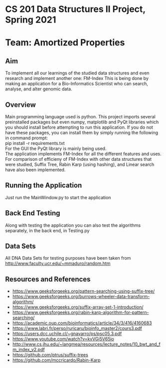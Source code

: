 # CS 201 Data Structures II Project, Spring 2021 
# Team: Amortized Properties

## Aim
To implement all our learnings of the studied data structures and even research and implement another one: FM-Index 
This is being done by making an application for a Bio-Informatics Scientist who can search, analyse, and alter genomic data.

## Overview
Main programming language used is python. This project imports several preinstalled packages but even numpy, matplotlib and PyQt libraries which you should install before attempting to run this application. 
If you do not have these packages, you can install them by simply running the following in command prompt:  
pip install -r requirements.txt   
For the GUI the PyQt library is mainly being used.    
The application implements FM-Index for all the different features and uses. For comparison of efficieny of FM-Index with other data structures that were studied, Suffix Tree, Rabin Karp (using hashing), and Linear search have also been implemented.

## Running the Application
Just run the MainWindow.py to start the application

## Back End Testing
Along with testing the application you can also test the algorithms separately, in the back end, in Testing.py 

## Data Sets
All DNA Data Sets for testing purposes have been taken from http://www.faculty.ucr.edu/~mmaduro/random.htm 
  
## Resources and References 
* https://www.geeksforgeeks.org/pattern-searching-using-suffix-tree/
* https://www.geeksforgeeks.org/burrows-wheeler-data-transform-algorithm/
* https://www.geeksforgeeks.org/suffix-array-set-1-introduction/
* https://www.geeksforgeeks.org/rabin-karp-algorithm-for-pattern-searching/
* https://academic.oup.com/bioinformatics/article/34/3/416/4160683 
* https://www.labri.fr/perso/ruricaru/bioinfo_master2/cours3.pdf   
* https://users.dcc.uchile.cl/~gnavarro/ps/psc05.3.pdf
* https://www.youtube.com/watch?v=kvVGj5V65io 
* http://www.cs.jhu.edu/~langmea/resources/lecture_notes/10_bwt_and_fm_index_v2.pdf
* https://github.com/ptrus/suffix-trees 
* https://github.com/mccricardo/Rabin-Karp 

